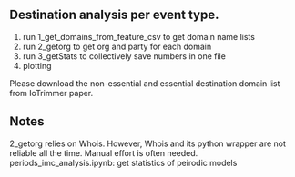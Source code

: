 ## Destination analysis per event type.

1. run 1_get_domains_from_feature_csv to get domain name lists
2. run 2_getorg to get org and party for each domain
3. run 3_getStats to collectively save numbers in one file
4. plotting 

Please download the non-essential and essential destination domain list from IoTrimmer paper. 

## Notes
2_getorg relies on Whois. However, Whois and its python wrapper are not reliable all the time. Manual effort is often needed. 
periods_imc_analysis.ipynb: get statistics of peirodic models 
